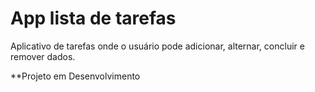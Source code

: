 # App lista de tarefas
Aplicativo de tarefas onde o usuário pode adicionar, alternar, concluir e remover dados.

**Projeto em Desenvolvimento

